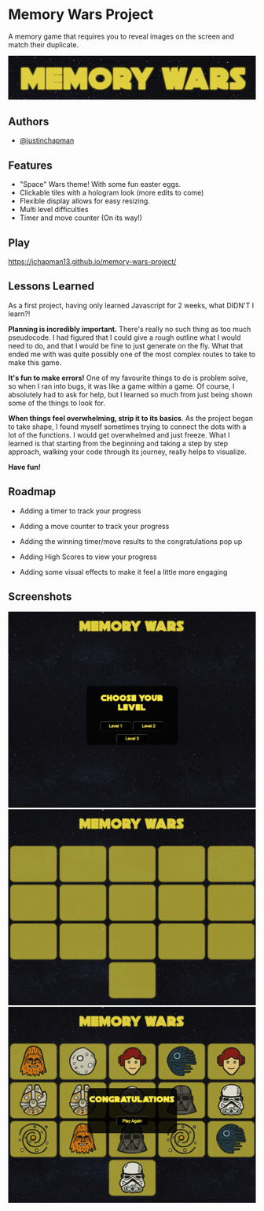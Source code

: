 # Memory Wars Project

A memory game that requires you to reveal images on the screen and match their duplicate.

![App Screenshot](https://github.com/JChapman13/memory-wars-project/blob/gh-pages/imgs/title.png)

## Authors

- [@justinchapman](https://github.com/JChapman13)

## Features

- "Space" Wars theme! With some fun easter eggs.
- Clickable tiles with a hologram look (more edits to come)
- Flexible display allows for easy resizing.
- Multi level difficulties
- Timer and move counter (On its way!)

## Play

https://jchapman13.github.io/memory-wars-project/

## Lessons Learned

As a first project, having only learned Javascript for 2 weeks, what DIDN'T I learn?!

**Planning is incredibly important.** There's really no such thing as too much pseudocode. I had figured that I could give a rough outline what I would need to do, and that I would be fine to just generate on the fly. What that ended me with was quite possibly one of the most complex routes to take to make this game.

**It's fun to make errors!** One of my favourite things to do is problem solve, so when I ran into bugs, it was like a game within a game. Of course, I absolutely had to ask for help, but I learned so much from just being shown some of the things to look for.

**When things feel overwhelming, strip it to its basics**. As the project began to take shape, I found myself sometimes trying to connect the dots with a lot of the functions. I would get overwhelmed and just freeze. What I learned is that starting from the beginning and taking a step by step approach, walking your code through its journey, really helps to visualize.

**Have fun!**

## Roadmap

- Adding a timer to track your progress

- Adding a move counter to track your progress

- Adding the winning timer/move results to the congratulations pop up

- Adding High Scores to view your progress

- Adding some visual effects to make it feel a little more engaging

## Screenshots

![App Screenshot](https://github.com/JChapman13/memory-wars-project/blob/gh-pages/imgs/start.png)
![App Screenshot](https://github.com/JChapman13/memory-wars-project/blob/gh-pages/imgs/play.png)
![App Screenshot](https://github.com/JChapman13/memory-wars-project/blob/gh-pages/imgs/win.png)
